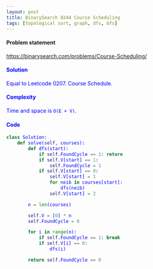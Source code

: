 ```yaml
---
layout: post
title: BinarySearch 0244 Course Scheduling
tags: [topological sort, graph, dfs, bfs]
---
```


#### Problem statement

<a href="https://binarysearch.com/problems/Course-Scheduling/"> <font color = blue>https://binarysearch.com/problems/Course-Scheduling/

#### Solution
Equal to Leetcode 0207. Course Schedule.

#### Complexity
Time and space is `O(E + V)`.

#### Code
```python
class Solution:
    def solve(self, courses):
        def dfs(start):
            if self.FoundCycle == 1: return
            if self.V[start] == 1:
                self.FoundCycle = 1
            if self.V[start] == 0:
                self.V[start] = 1
                for neib in courses[start]:
                    dfs(neib)
                self.V[start] = 2

        n = len(courses)

        self.V = [0] * n
        self.FoundCycle = 0

        for i in range(n):
            if self.FoundCycle == 1: break
            if self.V[i] == 0:
                dfs(i)

        return self.FoundCycle == 0
```
